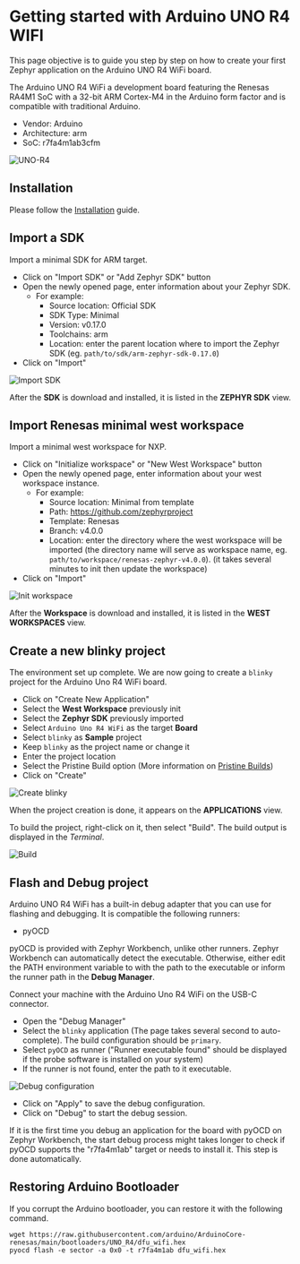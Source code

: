 # Getting started with Arduino UNO R4 WIFI

This page objective is to guide you step by step on how to create your first Zephyr application on the Arduino UNO R4 WiFi board.

The Arduino UNO R4 WiFi a development board featuring the Renesas RA4M1 SoC with a 32-bit ARM Cortex-M4 in the Arduino form factor and is compatible with traditional Arduino. 

- Vendor: Arduino
- Architecture: arm
- SoC: r7fa4m1ab3cfm

![UNO-R4](/img/tutorials/arduino-uno-r4-wifi/UNO-R4-TOP.jpg)

## Installation

Please follow the [Installation](/docs/documentation/installation) guide.

## Import a SDK

Import a minimal SDK for ARM target. 

* Click on "Import SDK" or "Add Zephyr SDK" button
* Open the newly opened page, enter information about your Zephyr SDK.
  - For example:
    - Source location: Official SDK
    - SDK Type: Minimal
    - Version: v0.17.0
    - Toolchains: arm
    - Location: enter the parent location where to import the Zephyr SDK (eg. `path/to/sdk/arm-zephyr-sdk-0.17.0`)
* Click on "Import"

![Import SDK](/img/tutorials/arduino-uno-r4-wifi/zw_import_sdk.gif)

After the **SDK** is download and installed, it is listed in the **ZEPHYR SDK** view.

## Import Renesas minimal west workspace

Import a minimal west workspace for NXP.

* Click on "Initialize workspace" or "New West Workspace" button
* Open the newly opened page, enter information about your west workspace instance.
  - For example:
    - Source location: Minimal from template
    - Path: https://github.com/zephyrproject
    - Template: Renesas
    - Branch: v4.0.0
    - Location: enter the directory where the west workspace will be imported 
(the directory name will serve as workspace name, eg. `path/to/workspace/renesas-zephyr-v4.0.0`).
(it takes several minutes to init then update the workspace)
* Click on "Import"
  
![Init workspace](/img/tutorials/arduino-uno-r4-wifi/zw_import_westworkspace.gif)
  
After the **Workspace** is download and installed, it is listed in the **WEST WORKSPACES** view.

## Create a new blinky project
The environment set up complete. We are now going to create a `blinky` project for the Arduino Uno R4 WiFi board.

* Click on "Create New Application"
* Select the **West Workspace** previously init
* Select the **Zephyr SDK** previously imported
* Select `Arduino Uno R4 WiFi` as the target **Board**
* Select `blinky` as **Sample** project
* Keep `blinky` as the project name or change it
* Enter the project location
* Select the Pristine Build option (More information on [Pristine Builds](https://docs.zephyrproject.org/latest/develop/west/build-flash-debug.html#pristine-builds))
* Click on "Create"

![Create blinky](/img/tutorials/arduino-uno-r4-wifi/zw_create_app.gif)

When the project creation is done, it appears on the **APPLICATIONS** view.

To build the project, right-click on it, then select "Build". The build output is displayed in the *Terminal*.

![Build](/img/tutorials/arduino-uno-r4-wifi/zw_build_app.gif)

## Flash and Debug project

Arduino UNO R4 WiFi has a built-in debug adapter that you can use for flashing and debugging. It is compatible the following runners:
* pyOCD

pyOCD is provided with Zephyr Workbench, unlike other runners. Zephyr Workbench can automatically detect the executable. Otherwise, either edit the PATH environment variable to
with the path to the executable or inform the runner path in the **Debug Manager**.

Connect your machine with the Arduino Uno R4 WiFi on the USB-C connector.

* Open the "Debug Manager" 
* Select the `blinky` application (The page takes several second to auto-complete). The build configuration should be `primary`.
* Select `pyOCD` as runner ("Runner executable found" should be displayed if the probe software is installed on your system)
* If the runner is not found, enter the path to it executable.
  
![Debug configuration](/img/tutorials/arduino-uno-r4-wifi/zw_debug_config.gif)

* Click on "Apply" to save the debug configuration.
* Click on "Debug" to start the debug session.

If it is the first time you debug an application for the board with pyOCD on Zephyr Workbench, the start debug process might takes longer to check if pyOCD supports the "r7fa4m1ab" target or needs to install it. This step is done automatically.

## Restoring Arduino Bootloader

If you corrupt the Arduino bootloader, you can restore it with the following command.

```
wget https://raw.githubusercontent.com/arduino/ArduinoCore-renesas/main/bootloaders/UNO_R4/dfu_wifi.hex
pyocd flash -e sector -a 0x0 -t r7fa4m1ab dfu_wifi.hex
```